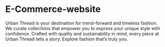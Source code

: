 # E-Commerce-website
Urban Thread is your destination for trend-forward and timeless fashion. We curate collections that empower you to express your unique style with confidence. Crafted with quality and sustainability in mind, every piece at Urban Thread tells a story. Explore fashion that’s truly you.

